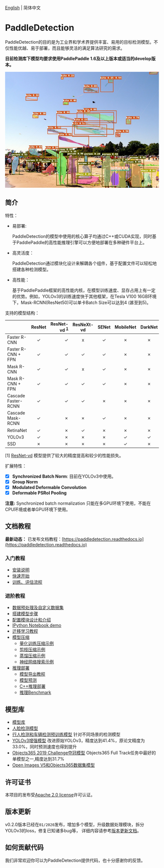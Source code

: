 [English](README_en.md) | 简体中文

# PaddleDetection

PaddleDetection的目的是为工业界和学术界提供丰富、易用的目标检测模型。不仅性能优越、易于部署，而且能够灵活的满足算法研究的需求。

**目前检测库下模型均要求使用PaddlePaddle 1.6及以上版本或适当的develop版本。**

<div align="center">
  <img src="docs/images/000000570688.jpg" />
</div>


## 简介

特性：

- 易部署:

  PaddleDetection的模型中使用的核心算子均通过C++或CUDA实现，同时基于PaddlePaddle的高性能推理引擎可以方便地部署在多种硬件平台上。

- 高灵活度：

  PaddleDetection通过模块化设计来解耦各个组件，基于配置文件可以轻松地搭建各种检测模型。

- 高性能：

  基于PaddlePaddle框架的高性能内核，在模型训练速度、显存占用上有一定的优势。例如，YOLOv3的训练速度快于其他框架，在Tesla V100 16GB环境下，Mask-RCNN(ResNet50)可以单卡Batch Size可以达到4 (甚至到5)。

支持的模型结构：

|                    | ResNet | ResNet-vd <sup>[1](#vd)</sup> | ResNeXt-vd | SENet | MobileNet | DarkNet | VGG | HRNet | Res2Net |
|--------------------|:------:|------------------------------:|:----------:|:-----:|:---------:|:-------:|:---:|:-----:| :--:    |
| Faster R-CNN       | ✓      |                             ✓ | x          | ✓     | ✗         | ✗       | ✗   | ✗    |  ✗       |
| Faster R-CNN + FPN | ✓      |                             ✓ | ✓          | ✓     | ✗         | ✗       | ✗   | ✓    |  ✓       |
| Mask R-CNN         | ✓      |                             ✓ | x          | ✓     | ✗         | ✗       | ✗   | ✗    |  ✗       |
| Mask R-CNN + FPN   | ✓      |                             ✓ | ✓          | ✓     | ✗         | ✗       | ✗   | ✗    |  ✓       |
| Cascade Faster-RCNN | ✓      |                             ✓ | ✓          | ✗     | ✗         | ✗       | ✗  | ✗    |  ✗       |
| Cascade Mask-RCNN  | ✓      |                             ✗ | ✗          | ✓     | ✗         | ✗       | ✗   | ✗    |  ✗       |
| RetinaNet          | ✓      |                             ✗ | ✓          | ✗     | ✗         | ✗       | ✗   | ✗    |  ✗       |
| YOLOv3             | ✓      |                             ✗ | ✗          | ✗     | ✓         | ✓       | ✗   | ✗    |  ✗       |
| SSD                | ✗      |                             ✗ | ✗          | ✗     | ✓         | ✗       | ✓   | ✗    |  ✗       |

<a name="vd">[1]</a> [ResNet-vd](https://arxiv.org/pdf/1812.01187) 模型提供了较大的精度提高和较少的性能损失。

扩展特性：

- [x] **Synchronized Batch Norm**: 目前在YOLOv3中使用。
- [x] **Group Norm**
- [x] **Modulated Deformable Convolution**
- [x] **Deformable PSRoI Pooling**

**注意:** Synchronized batch normalization 只能在多GPU环境下使用，不能在CPU环境或者单GPU环境下使用。

## 文档教程

**最新动态：** 已发布文档教程：[https://paddledetection.readthedocs.io](https://paddledetection.readthedocs.io)

### 入门教程

- [安装说明](docs/tutorials/INSTALL_cn.md)
- [快速开始](docs/tutorials/QUICK_STARTED_cn.md)
- [训练、评估流程](docs/tutorials/GETTING_STARTED_cn.md)

### 进阶教程
- [数据预处理及自定义数据集](docs/advanced_tutorials/READER.md)
- [搭建模型步骤](docs/advanced_tutorials/MODEL_TECHNICAL.md)
- [配置模块设计和介绍](docs/advanced_tutorials/CONFIG_cn.md)
- [IPython Notebook demo](demo/mask_rcnn_demo.ipynb)
- [迁移学习教程](docs/advanced_tutorials/TRANSFER_LEARNING_cn.md)
- [模型压缩](slim)
    - [量化训练压缩示例](slim/quantization)
    - [剪枝压缩示例](slim/prune)
    - [蒸馏压缩示例](slim/distillation)
    - [神经网络搜索示例](slim/nas)
- [推理部署](inference)
    - [模型导出教程](docs/advanced_tutorials/inference/EXPORT_MODEL.md)
    - [模型预测](docs/advanced_tutorials/inference/INFERENCE.md)
    - [C++推理部署](inference/README.md)
    - [推理Benchmark](docs/advanced_tutorials/inference/BENCHMARK_INFER_cn.md)

## 模型库

- [模型库](docs/MODEL_ZOO_cn.md)
- [人脸检测模型](configs/face_detection/README.md)
- [行人检测和车辆检测预训练模型](contrib/README_cn.md) 针对不同场景的检测模型
- [YOLOv3增强模型](docs/featured_model/YOLOv3_ENHANCEMENT.md) 改进原始YOLOv3，精度达到41.4%，原论文精度为33.0%，同时预测速度也得到提升
- [Objects365 2019 Challenge夺冠模型](docs/featured_model/CACascadeRCNN.md) Objects365 Full Track任务中最好的单模型之一,精度达到31.7%
- [Open Images V5和Objects365数据集模型](docs/featured_model/OIDV5_BASELINE_MODEL.md)


## 许可证书
本项目的发布受[Apache 2.0 license](LICENSE)许可认证。

## 版本更新
v0.2.0版本已经在`01/2020`发布，增加多个模型，升级数据处理模块，拆分YOLOv3的loss，修复已知诸多bug等，
详细内容请参考[版本更新文档](docs/CHANGELOG.md)。

## 如何贡献代码

我们非常欢迎你可以为PaddleDetection提供代码，也十分感谢你的反馈。
